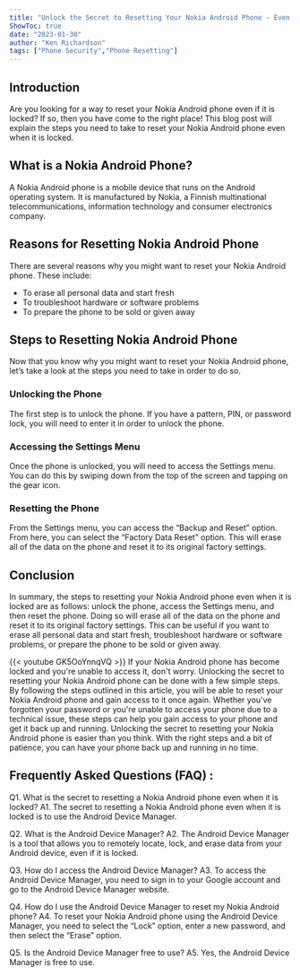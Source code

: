 ```yaml
---
title: "Unlock the Secret to Resetting Your Nokia Android Phone - Even When Locked!"
ShowToc: true 
date: "2023-01-30"
author: "Ken Richardson" 
tags: ["Phone Security","Phone Resetting"]
---
```

## Introduction
Are you looking for a way to reset your Nokia Android phone even if it is locked? If so, then you have come to the right place! This blog post will explain the steps you need to take to reset your Nokia Android phone even when it is locked. 

## What is a Nokia Android Phone?
A Nokia Android phone is a mobile device that runs on the Android operating system. It is manufactured by Nokia, a Finnish multinational telecommunications, information technology and consumer electronics company. 

## Reasons for Resetting Nokia Android Phone
There are several reasons why you might want to reset your Nokia Android phone. These include: 
- To erase all personal data and start fresh 
- To troubleshoot hardware or software problems 
- To prepare the phone to be sold or given away 

## Steps to Resetting Nokia Android Phone
Now that you know why you might want to reset your Nokia Android phone, let’s take a look at the steps you need to take in order to do so. 

### Unlocking the Phone
The first step is to unlock the phone. If you have a pattern, PIN, or password lock, you will need to enter it in order to unlock the phone. 

### Accessing the Settings Menu
Once the phone is unlocked, you will need to access the Settings menu. You can do this by swiping down from the top of the screen and tapping on the gear icon. 

### Resetting the Phone
From the Settings menu, you can access the “Backup and Reset” option. From here, you can select the “Factory Data Reset” option. This will erase all of the data on the phone and reset it to its original factory settings. 

## Conclusion
In summary, the steps to resetting your Nokia Android phone even when it is locked are as follows: unlock the phone, access the Settings menu, and then reset the phone. Doing so will erase all of the data on the phone and reset it to its original factory settings. This can be useful if you want to erase all personal data and start fresh, troubleshoot hardware or software problems, or prepare the phone to be sold or given away.

{{< youtube GK5OoYnnqVQ >}} 
If your Nokia Android phone has become locked and you're unable to access it, don't worry. Unlocking the secret to resetting your Nokia Android phone can be done with a few simple steps. By following the steps outlined in this article, you will be able to reset your Nokia Android phone and gain access to it once again. Whether you've forgotten your password or you're unable to access your phone due to a technical issue, these steps can help you gain access to your phone and get it back up and running. Unlocking the secret to resetting your Nokia Android phone is easier than you think. With the right steps and a bit of patience, you can have your phone back up and running in no time.

## Frequently Asked Questions (FAQ) :
Q1. What is the secret to resetting a Nokia Android phone even when it is locked?
A1. The secret to resetting a Nokia Android phone even when it is locked is to use the Android Device Manager.

Q2. What is the Android Device Manager?
A2. The Android Device Manager is a tool that allows you to remotely locate, lock, and erase data from your Android device, even if it is locked.

Q3. How do I access the Android Device Manager?
A3. To access the Android Device Manager, you need to sign in to your Google account and go to the Android Device Manager website.

Q4. How do I use the Android Device Manager to reset my Nokia Android phone?
A4. To reset your Nokia Android phone using the Android Device Manager, you need to select the “Lock” option, enter a new password, and then select the “Erase” option.

Q5. Is the Android Device Manager free to use?
A5. Yes, the Android Device Manager is free to use.


